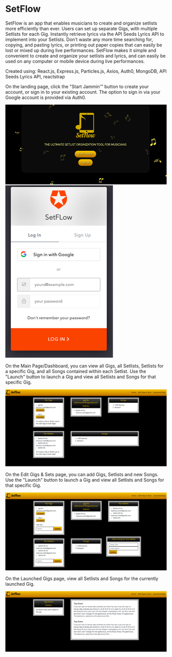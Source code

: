# SetFlow

SetFlow is an app that enables musicians to create and organize setlists more efficiently than ever.  Users can set up separate Gigs, with multiple Setlists for each Gig.  Instantly retrieve lyrics via the API Seeds Lyrics API to implement into your Setlists.  Don’t waste any more time searching for, copying, and pasting lyrics, or printing out paper copies that can easily be lost or mixed up during live performances.  SetFlow makes it simple and convenient to create and organize your setlists and lyrics, and can easily be used on any computer or mobile device during live performances.

Created using:
React.js, Express.js, Particles.js, Axios, Auth0, MongoDB, API Seeds Lyrics API, reactstrap

On the landing page, click the "Start Jammin'" button to create your account, or sign in to your existing account.  The option to sign in via your Google account is provided via Auth0.

<img src="README-images/landing.png">

<img src="README-images/login.png">

On the Main Page/Dashboard, you can view all Gigs, all Setlists, Setlists for a specific Gig, and all Songs contained within each Setlist.  Use the "Launch" button to launch a Gig and view all Setlists and Songs for that specific Gig.

<img src="README-images/dashboard.png">

On the Edit Gigs & Sets page, you can add Gigs, Setlists and new Songs.  Use the "Launch" button to launch a Gig and view all Setlists and Songs for that specific Gig.

<img src="README-images/crud.png">

On the Launched Gigs page, view all Setlists and Songs for the currently launched Gig.

<img src="README-images/launched.png">